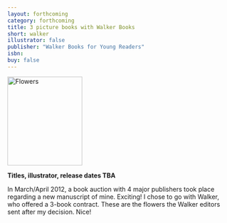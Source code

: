 ```yaml
---
layout: forthcoming
category: forthcoming
title: 3 picture books with Walker Books
short: walker
illustrator: false
publisher: "Walker Books for Young Readers"
isbn:
buy: false
---
```


<div id="bio_img_r"><img src="{{site.baseurl}}/img/books_walker_s.jpg" width="168" height="200" alt="Flowers" /></div>

__Titles, illustrator, release dates TBA__

In March/April 2012, a book auction with 4 major publishers took place regarding a new manuscript of mine. Exciting! I chose to go with Walker, who offered a 3-book contract. These are the flowers the Walker editors sent after my decision. Nice!